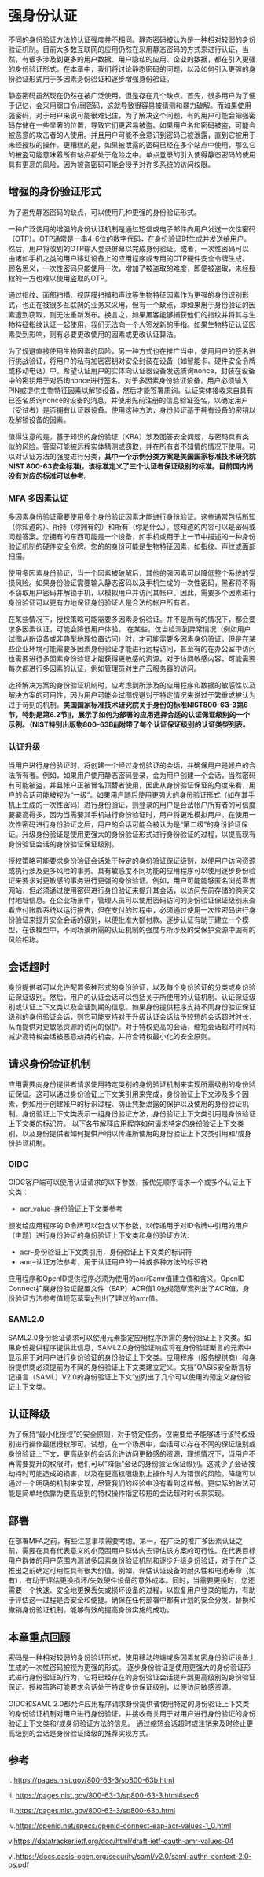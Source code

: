 #  强身份认证

不同的身份验证方法的认证强度并不相同。静态密码被认为是一种相对较弱的身份验证机制。目前大多数互联网的应用仍然在采用静态密码的方式来进行认证，当然，有很多涉及到更多的用户数据、用户隐私的应用、企业的数据，都在引入更强的身份验证形式。在本章中，我们将讨论静态密码的问题，以及如何引入更强的身份验证形式用于多因素身份验证和逐步增强身份验证。

静态密码虽然现在仍然在被广泛使用，但是存在几个缺点。首先，很多用户为了便于记忆，会采用弱口令/弱密码，这就导致很容易被猜测和暴力破解。而如果使用强密码，对于用户来说可能很难记住，为了解决这个问题，有的用户可能会把强密码存储在一些显著的位置，导致它们更容易被盗。如果用户名和密码被盗，可能会被恶意的攻击者的人使用。并且用户可能不会意识到密码已被泄露，直到它被用于未经授权的操作。更糟糕的是，如果被泄露的密码已经在多个站点中使用，那么它的被盗可能意味着所有站点都处于危险之中。单点登录的引入使得静态密码的使用具有更高的风险，因为被盗密码可能会授予对许多系统的访问权限。

## 增强的身份验证形式

为了避免静态密码的缺点，可以使用几种更强的身份验证形式。

一种广泛使用的增强的身份认证机制是通过短信或电子邮件向用户发送一次性密码（OTP）。OTP通常是一串4-6位的数字代码，在身份验证时生成并发送给用户。然后，用户将收到的OTP输入登录屏幕以完成身份验证。或者，一次性密码可以由诸如手机之类的用户移动设备上的应用程序或专用的OTP硬件安全令牌生成。顾名思义，一次性密码只能使用一次，增加了被盗取的难度，即便被盗取，未经授权的一方也难以使用盗取的OTP。

通过指纹、面部扫描、视网膜扫描和声纹等生物特征因素作为更强的身份识别形式，也正在被很多互联网的业务来采用，但有一个缺点，即如果用于身份验证的因素遭到窃取，则无法重新发布。换言之，如果黑客能够捕获他们的指纹并将其与生物特征指纹认证一起使用，我们无法向一个人签发新的手指。如果生物特征认证因素受到影响，则有必要更改使用的因素或更改认证算法。

为了规避直接使用生物因素的风险，另一种方式也在推广当中，使用用户的签名进行挑战验证，将用户的私有加密密钥对安全封装在设备（如智能卡、硬件安全令牌或移动电话）中。希望认证用户的实体向认证器设备发送质询nonce，封装在设备中的密钥用于对质询nonce进行签名。对于多因素身份验证设备，用户必须输入PIN或提供生物特征因素以解锁设备，然后才能签署质询。认证实体接收来自具有已签名质询nonce的设备的消息，并使用先前注册的信息验证签名，以确定用户（受试者）是否拥有认证器设备。使用这种方法，身份验证基于拥有设备的密钥以及解锁设备的因素。

值得注意的是，基于知识的身份验证（KBA）涉及回答安全问题，与密码具有类似的风险。答案可能被远程实体猜测或窃取，并在所有者不知情的情况下使用。可以对认证方法的强度进行分类，**其中一个示例分类方案是美国国家标准技术研究院NIST 800-63安全标准[i](https://pages.nist.gov/800-63-3/sp800-63b.html)，该标准定义了三个认证者保证级别的标准。目前国内尚没有对应的标准可以参考**。

### MFA 多因素认证

多因素身份验证需要使用多个身份验证因素才能进行身份验证。这些通常包括所知（你知道的）、所持（你拥有的）和所有（你是什么）。您知道的内容可以是密码或问题答案。您拥有的东西可能是一个设备，如手机或用于上一节中描述的一种身份验证机制的硬件安全令牌。您的的身份可能是生物特征因素，如指纹、声纹或面部扫描。

使用多因素身份验证，当一个因素被破解后，其他的强因素可以降低整个系统的受损风险。如果身份验证需要输入静态密码以及手机生成的一次性密码，黑客将不得不窃取用户密码并解锁手机，以模拟用户并访问其帐户。因此，需要多个因素进行身份验证可以更有力地保证身份验证人是合法的帐户所有者。

在某些情况下，授权策略可能需要多因素身份验证。并不是所有的情况下，都会要求多因素认证，可能会降低用户体验。
在某些，仅当检测到异常情况（例如用户试图从新设备或非典型地理位置访问）时，才可能需要多因素身份验证。但是在某些企业环境可能需要多因素身份验证才能进行远程访问，甚至有的在办公室中访问也需要进行多因素身份验证才能获得更敏感的资源。对于访问敏感内容，可能需要每次都进行多因素的认证，例如管理员对生产云服务器的访问。

选择解决方案的身份验证机制时，应考虑到所涉及的应用程序和数据的敏感性以及解决方案的可用性，因为用户可能会试图规避对于特定情况来说过于繁重或被认为过于苛刻的机制。**美国国家标准技术研究院关于身份的标准NIST800-63-3第6节，特别是第6.2节[ii]( https://pages.nist.gov/800-63-3/sp800-63-3.html#sec6)，展示了如何为部署的应用选择合适的认证保证级别的一个示例。（NIST特别出版物800-63B[iii](https://pages.nist.gov/800-63-3/sp800-63b.html)附带了每个认证保证级别的认证类型列表。**

### 认证升级

当用户进行身份验证时，将创建一个经过身份验证的会话，并确保用户是帐户的合法所有者。例如，如果用户使用静态密码登录，会为用户创建一个会话，当然密码有可能被盗，并且帐户正被冒名顶替者使用，因此从身份验证保证的角度来看，用户的会话可能被视为“一级”。如果用户随后使用更强大的身份验证形式（如在其手机上生成的一次性密码）进行身份验证，则登录的用户是合法帐户所有者的可信度要要高得多，因为当需要其手机进行身份验证时，用户将更难模拟用户。在使用一次性密码进行身份验证之后，用户的会话可能会被认为是“第二级”的身份验证保证。升级身份验证是使用更强大的身份验证形式进行身份验证的过程，以提高现有身份验证会话的身份验证保证级别。

授权策略可能要求身份验证会话处于特定的身份验证保证级别，以便用户访问资源或执行涉及更多风险的事务。具有敏感度不同功能的应用程序可以使用逐步身份验证来要求对更敏感的事务进行更强的身份验证。例如，用户可能能够匿名浏览零售网站，但必须通过使用密码进行身份验证来提升其会话，以访问先前存储的购买交付地址信息。在企业场景中，管理人员可以使用密码访问的身份验证保证级别来查看应付账款系统以运行报告，但在支付的过程中，必须通过使用一次性密码进行身份验证来提升安全会话的级别，以便批准大额付款。逐步认证有助于建立一个模型，在该模型中，不同场景所需的认证机制的强度与所涉及的受保护资源中固有的风险相称。

## 会话超时

身份提供者可以允许配置多种形式的身份验证，以及每个身份验证的分类或身份验证保证级别。然后，用户的认证会话可以包括关于所使用的认证机制、认证保证级别或认证上下文类以及会话到期的信息。如果身份提供程序支持不同身份验证保证级别的身份验证会话，则它可能支持对于升级认证会话给予较短的会话超时时长，从而提供对更敏感资源的访问的保护。对于特权更高的会话，缩短会话超时时间将减少高特权会话被恶意劫持的机会，并符合特权最小化的安全原则。

## 请求身份验证机制

应用需要向身份提供者请求使用特定类别的身份验证机制来实现所需级别的身份验证保证。这可以通过身份验证上下文类引用来完成，身份验证上下文涉及多个因素，例如用于创建帐户的标识过程、防止凭据泄露的保护以及使用的身份验证机制。身份验证上下文类表示一组身份验证方法，身份验证上下文类引用是身份验证上下文类的标识符。
以下各节解释应用程序如何请求特定的身份验证上下文类别，以及身份提供者如何提供声明以传递所使用的身份验证上下文类引用和/或身份验证机制。

### OIDC

OIDC客户端可以使用认证请求的以下参数，按优先顺序请求一个或多个认证上下文类：

* acr_value–身份验证上下文类参考

颁发给应用程序的ID令牌可以包含以下参数，以传递用于对ID令牌中引用的用户（主题）进行身份验证的身份验证上下文类和身份验证方法:

* acr–身份验证上下文类引用，身份验证上下文类的标识符
* amr–认证方法参考，用于认证用户的一种或多种方法的标识符

应用程序和OpenID提供程序必须为使用的acr和amr值建立值和含义。OpenID Connect扩展身份验证配置文件（EAP）ACR值1.0[iv](https://openid.net/specs/openid-connect-eap-acr-values-1_0.html)规范草案列出了ACR值，身份验证方法参考值规范草案[v](https://datatracker.ietf.org/doc/html/draft-ietf-oauth-amr-values-04)列出了建议的amr值。

### SAML2.0

SAML2.0身份验证请求可以使用<RequestedAuthonContext>元素指定应用程序所需的身份验证上下文类。如果身份提供程序提供此信息，SAML2.0身份验证响应将在身份验证断言的<AuthnContext>元素中显示用于对用户进行身份验证的身份验证上下文类。应用程序（服务提供商）和身份提供商必须提前为不同的身份验证上下文类建立定义。文档“OASIS安全断言标记语言（SAML）V2.0的身份验证上下文”[vi](https://docs.oasis-open.org/security/saml/v2.0/saml-authn-context-2.0-os.pdf)列出了几个可以使用的预定义身份验证上下文类。

## 认证降级

为了保持“最小化授权”的安全原则，对于特定任务，仅需要给予能够进行该特权级别进行操作最低授权即可。试想，在一个场景中，会话可以存在不同的保证级别或身份验证上下文，更高级别的会话允许访问更敏感的资源，理想情况下，当用户不再需要提升的权限时，他们可以“降低”会话的身份验证保证级别。这减少了会话被劫持时可能造成的损害，以及在更高权限级别上操作时人为错误的风险。降级可以通过一个明确的机制来实现，尽管我们的经验中没有看到这样做。更实际的做法可能是简单地依靠为更高级别的特权操作指定较短的会话超时时长来实现。

## 部署

在部署MFA之前，有些注意事项需要考虑。第一，在广泛的推广多因素认证之前，需要在具有代表意义的小范围用户群体内去评估该方案的可行性。在代表目标用户群体的用户范围内测试多因素身份验证机制和逐步升级身份验证，对于在广泛推出之前确定可用性具有很大价值。例如，评估认证设备的耐久性和电池寿命（如有），有助于评估更换损坏/失效硬件设备的意外成本。同时，当需要更换时，您还需要一个快速、安全地更换丢失或损坏设备的过程，以恢复用户登录的能力，有助于评估这一过程是否安全和便捷。确保在任何部署中都有计划的安全分发、替换和撤销身份验证机制，能够有效的提高身份实施的成功。

## 本章重点回顾

密码是一种相对较弱的身份验证形式，使用移动终端或多因素加密身份验证设备上生成的一次性密码被视为更强的形式。
逐步身份验证是使用更强大的身份验证形式进行身份验证的行为，它将已经存在的身份验证会话提升到更高级别的身份验证保证。授权策略可能要求会话处于特定身份保证级别，以便访问敏感资源。

OIDC和SAML 2.0都允许应用程序请求身份提供者使用特定的身份验证上下文类的身份验证机制对用户进行身份验证，并接收有关用于对用户进行身份验证的身份验证上下文类和/或身份验证方法的信息。
通过缩短会话超时或注销来及时终止更高级别的会话是身份验证降级的推荐实现方式。

## 参考

i. https://pages.nist.gov/800-63-3/sp800-63b.html

ii. https://pages.nist.gov/800-63-3/sp800-63-3.html#sec6

iii.https://pages.nist.gov/800-63-3/sp800-63b.html

iv.https://openid.net/specs/openid-connect-eap-acr-values-1_0.html

v.https://datatracker.ietf.org/doc/html/draft-ietf-oauth-amr-values-04

vi.https://docs.oasis-open.org/security/saml/v2.0/saml-authn-context-2.0-os.pdf